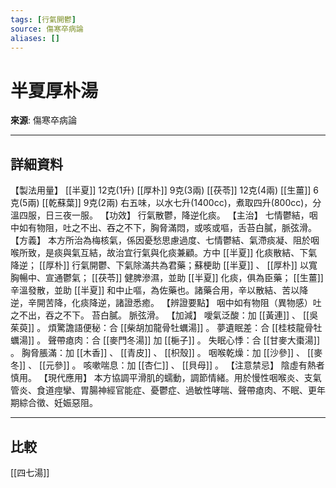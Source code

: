 ```yaml
---
tags: [行氣開鬱]
source: 傷寒卒病論
aliases: []
---
```


# 半夏厚朴湯

**來源**: 傷寒卒病論  

---

## 詳細資料
【製法用量】 [[半夏]] 12克(1升) [[厚朴]] 9克(3兩) [[茯苓]] 12克(4兩) [[生薑]] 6克(5兩) [[乾蘇葉]] 9克(2兩)
右五味，以水七升(1400cc)，煮取四升(800cc)，分溫四服，日三夜一服。
【功效】
行氣散鬱，降逆化痰。
【主治】
七情鬱結，咽中如有物阻，吐之不出、吞之不下，胸脅滿悶，或咳或嘔，舌苔白膩，脈弦滑。
【方義】
本方所治為梅核氣，係因憂愁思慮過度、七情鬱結、氣滯痰凝、阻於咽喉所致，是痰與氣互結，故治宜行氣與化痰兼顧。方中 [[半夏]] 化痰散結、下氣降逆； [[厚朴]] 行氣開鬱、下氣除滿共為君藥；蘇梗助 [[半夏]] 、 [[厚朴]] 以寬胸暢中、宣通鬱氣； [[茯苓]] 健脾滲濕，並助 [[半夏]] 化痰，俱為臣藥； [[生薑]] 辛溫發散，並助 [[半夏]] 和中止嘔，為佐藥也。諸藥合用，辛以散結、苦以降逆，辛開苦降，化痰降逆，諸證悉癒。
【辨證要點】
咽中如有物阻（異物感）吐之不出，吞之不下。
苔白膩。
脈弦滑。
【加減】
噯氣泛酸：加 [[黃連]] 、 [[吳茱萸]] 。
煩驚譫語便秘：合 [[柴胡加龍骨牡蠣湯]] 。
夢遺眠差：合 [[桂枝龍骨牡蠣湯]] 。
聲帶瘜肉：合 [[麥門冬湯]] 加 [[梔子]] 。
失眠心悸：合 [[甘麥大棗湯]] 。
胸脅脹滿：加 [[木香]] 、 [[青皮]] 、 [[枳殼]] 。
咽喉乾燥：加 [[沙參]] 、 [[麥冬]] 、 [[元參]] 。
咳嗽喘息：加 [[杏仁]] 、 [[貝母]] 。
【注意禁忌】
陰虛有熱者慎用。
【現代應用】
本方協調平滑肌的蠕動，調節情緒。用於慢性咽喉炎、支氣管炎、食道痙攣、胃腸神經官能症、憂鬱症、過敏性哮喘、聲帶瘜肉、不眠、更年期綜合徵、妊娠惡阻。

---

## 比較
[[四七湯]]

